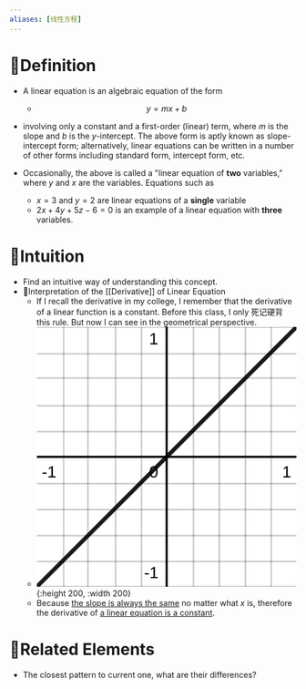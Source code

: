 ```yaml
---
aliases: [线性方程]
---
```


# 📝Definition
- A linear equation is an algebraic equation of the form
    - $$
      y=mx+b
      $$
    
- involving only a constant and a first-order (linear) term, where $m$ is the slope and $b$ is the $y$-intercept. The above form is aptly known as slope-intercept form; alternatively, linear equations can be written in a number of other forms including standard form, intercept form, etc.
- Occasionally, the above is called a "linear equation of **two** variables," where $y$ and $x$ are the variables. Equations such as
    - $x=3$ and $y=2$ are linear equations of a **single** variable
    - $2x+4y+5z-6=0$ is an example of a linear equation with **three** variables.
    
# 🧠Intuition
- Find an intuitive way of understanding this concept.
- 📌Interpretation of the [[Derivative]] of Linear Equation
    - If I recall the derivative in my college, I remember that the derivative of a linear function is a constant. Before this class, I only 死记硬背 this rule. But now I can see in the geometrical perspective.
    - ![name](../assets/y_x.svg){:height 200, :width 200}
    - Because <u>the slope is always the same</u> no matter what $x$ is, therefore the derivative of <u>a linear equation is a constant</u>.
    
# 🧬Related Elements
- The closest pattern to current one, what are their differences?
